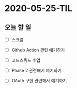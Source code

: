 # 2020-05-25-TIL

## 오늘 할 일

- [ ] 스크럼
- [ ] Github Action 관련 얘기하기
- [ ] 코드스쿼드 수업
- [ ] Phase 2 관련해서 얘기하기
- [ ] OAuth 구현 관련해서 얘기하기

